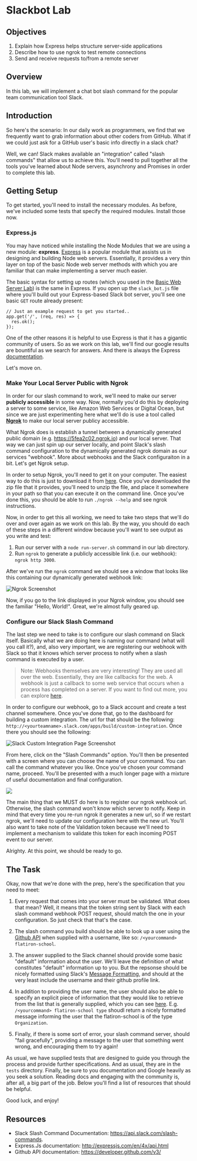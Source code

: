 # Slackbot Lab

## Objectives

1. Explain how Express helps structure server-side applications
2. Describe how to use ngrok to test remote connections
3. Send and receive requests to/from a remote server

## Overview

In this lab, we will implement a chat bot slash command for the popular team communication tool Slack.

## Introduction

So here's the scenario: In our daily work as programmers, we find that we frequently want to grab information about other coders from GitHub. What if we could just ask for a GitHub user's basic info directly in a slack chat?

Well, we can! Slack makes available an "integration" called "slash commands" that allow us to achieve this. You'll need to pull together all the tools you've learned about Node servers, asynchrony and Promises in order to complete this lab.

## Getting Setup

To get started, you'll need to install the necessary modules. As before, we've included some tests that specify the required modules. Install those now.

### Express.js

You may have noticed while installing the Node Modules that we are using a new module: **express**. [Express](http://expressjs.com/) is a popular module that assists us in designing and building Node web servers. Essentially, it provides a very thin layer on top of the basic Node web server methods with which you are familiar that can make implementing a server much easier.

The basic syntax for setting up routes (which you used in the [Basic Web Server Lab](https://github.com/learn-co-curriculum/node-js-basic-web-server)) is the same in Express. If you open up the `slack_bot.js` file where you'll build out your Express-based Slack bot server, you'll see one basic `GET` route already present:

```
// Just an example request to get you started..
app.get('/', (req, res) => {
  res.ok();
});
```

One of the other reasons it is helpful to use Express is that it has a gigantic community of users. So as we work on this lab, we'll find our google results are bountiful as we search for answers. And there is always the Express [documentation](http://expressjs.com/en/4x/api.html).

Let's move on.

### Make Your Local Server Public with Ngrok

In order for our slash command to work, we'll need to make our server **publicly accessible** in some way. Now, normally you'd do this by deploying a server to some service, like Amazon Web Services or Digital Ocean, but since we are just experimenting here what we'll do is use a tool called [**Ngrok**](http://ngrok.com) to make our local server publicy accessible.

What Ngrok does is establish a tunnel between a dynamically generated public domain (e.g. https://5fea2c02.ngrok.io) and our local server. That way we can just spin up our server locally, and point Slack's slash command configuration to the dynamically generated ngrok domain as our services "webhook". More about webhooks and the Slack configuraiton in a bit. Let's get Ngrok setup.

In order to setup Ngrok, you'll need to get it on your computer. The easiest way to do this is just to download it from [here](http://ngrok.com/download). Once you've downloaded the zip file that it provides, you'll need to unzip the file, and place it somewhere in your path so that you can execute it on the command line. Once you've done this, you should be able to run `./ngrok --help` and see ngrok instructions.

Now, in order to get this all working, we need to take two steps that we'll do over and over again as we work on this lab. By the way, you should do each of these steps in a different window because you'll want to see output as you write and test:

1. Run our server with a `node run-server.sh` command in our lab directory.
2. Run `ngrok` to generate a publicly accessible link (i.e. our webhook): `ngrok http 3000`.

After we've run the `ngrok` command we should see a window that looks like this containing our dynamically generated webhook link:

![Ngrok Screenshot](https://curriculum-content.s3.amazonaws.com/node-js/ngrok.png)

Now, if you go to the link displayed in your Ngrok window, you should see the familiar "Hello, World!". Great, we're almost fully geared up.

### Configure our Slack Slash Command

The last step we need to take is to configure our slash command on Slack itself. Basically what we are doing here is naming our command (what will you call it?), and, also very important, we are registering our webhook with Slack so that it knows which server process to notify when a slash command is executed by a user.

> Note: Webhooks themselves are very interesting! They are used all over the web. Essentially, they are like callbacks for the web. A webhook is just a callback to some web service that occurs when a process has completed on a server. If you want to find out more, you can explore [here](http://www.webhooks.org/).

In order to configure our webhook, go to a Slack account and create a test channel somewhere. Once you've done that, go to the dashboard for building a custom integration. The url for that should be the following: `http://<yourteamname>.slack.com/apps/build/custom-integration`. Once there you should see the following:

![Slack Custom Integration Page Screenshot](https://curriculum-content.s3.amazonaws.com/node-js/Custom_Integration__CodeCuts_Slack_2016-05-09_09-06-54.png)

From here, click on the "Slash Commands" option. You'll then be presented with a screen where you can choose the name of your command. You can call the command whatever you like. Once you've chosen your command name, proceed. You'll be presented with a much longer page with a mixture of useful documentation and final configuration.

![](https://curriculum-content.s3.amazonaws.com/node-js/Slash_Commands__CodeCuts_Slack_2016-05-09_09-12-42.png)

The main thing that we MUST do here is to register our ngrok webhook url. Otherwise, the slash command won't know which server to notify. Keep in mind that every time you re-run ngrok it generates a new url, so if we restart ngrok, we'll need to update our configuration here with the new url. You'll also want to take note of the Validation token because we'll need to implement a mechanism to validate this token for each incoming POST event to our server.

Alrighty. At this point, we should be ready to go.

## The Task

Okay, now that we're done with the prep, here's the specification that you need to meet:

1. Every request that comes into your server must be validated. What does that mean? Well, it means that the token string sent by Slack with each slash command webhook POST request, should match the one in your configuration. So just check that that's the case.

2. The slash command you build should be able to look up a user using the [Github API](https://developer.github.com/v3/) when supplied with a username, like so: `/<yourcommand> flatiron-school`.

3. The answer supplied to the Slack channel should provide some basic "default" information about the user. We'll leave the definition of what constitutes "default" information up to you. But the repsonse should be nicely formatted using Slack's [Message Formatting](https://api.slack.com/docs/formatting), and should at the very least include the username and their github profile link.

4. In addition to providing the user name, the user should also be able to specify an explicit piece of information that they would like to retrieve from the list that is generally supplied, which you can see [here](https://api.github.com/users/flatiron-school). E.g. `/<yourcommand> flatiron-school type` shoudl return a nicely formatted message informing the user that the flatiron-school is of the type `Organization`.

5. Finally, if there is some sort of error, your slash command server, should "fail gracefully", providing a message to the user that something went wrong, and encouraging them to try again!

As usual, we have supplied tests that are designed to guide you through the process and provide further specifications. And as usual, they are in the `tests` directory. Finally, be sure to you documentation and Google heavily as you seek a solution. Reading docs and engaging with the community is, after all, a big part of the job. Below you'll find a list of resources that should be helpful.

Good luck, and enjoy!

## Resources

* Slack Slash Command Documentation: https://api.slack.com/slash-commands.
* Express.Js documentation: http://expressjs.com/en/4x/api.html
* Github API documentation: https://developer.github.com/v3/
